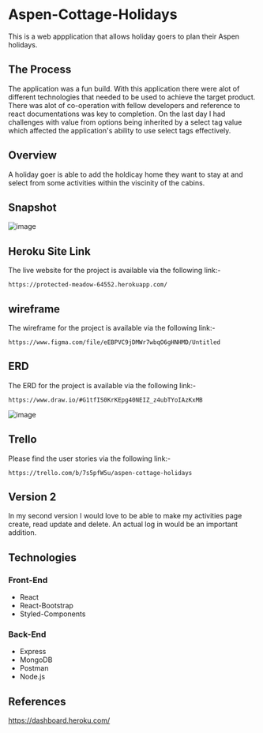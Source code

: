 # Aspen-Cottage-Holidays
This is a web appplication that allows holiday goers to plan their Aspen holidays. 

## The Process
The application was a fun build. With this application there were alot of different technologies that needed to be used to achieve the target product. There was alot of co-operation with fellow developers and reference to react documentations was key to completion. On the last day I had challenges with value from options being inherited by a select tag value which affected the application's ability to use select tags effectively. 

## Overview
A holiday goer is able to add the holdicay home they want to stay at and select from some activities within the viscinity of the cabins. 

## Snapshot
![image](https://user-images.githubusercontent.com/35582310/42146632-f847150c-7d96-11e8-8ab2-6f95bdef958d.png)

## Heroku Site Link
The live website for the project is available via the following link:-
```
https://protected-meadow-64552.herokuapp.com/

```
## wireframe
The wireframe for the project is available via the following link:-
```
https://www.figma.com/file/eEBPVC9jDMWr7wbqO6gHNHMD/Untitled

```
## ERD
The ERD for the project is available via the following link:-
```
https://www.draw.io/#G1tfIS0KrKEpg40NEIZ_z4ubTYoIAzKxMB

```
![image](https://user-images.githubusercontent.com/35582310/42388408-6a16eb06-8113-11e8-9474-1c2f74768980.png)


## Trello

Please find the user stories via the following link:-
```
https://trello.com/b/7s5pfW5u/aspen-cottage-holidays

```
## Version 2
In my second version I would love to be able to make my activities page create, read update and delete. An actual log in would be an important addition. 

## Technologies
### Front-End
* React
* React-Bootstrap
* Styled-Components
### Back-End
* Express
* MongoDB
* Postman 
* Node.js
## References

https://dashboard.heroku.com/




